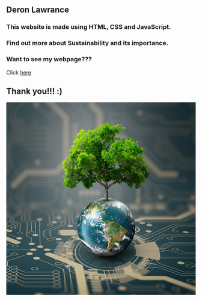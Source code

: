 ## Deron Lawrance
### This website is made using HTML, CSS and JavaScript. 
### Find out more about Sustainability and its importance.

### Want to see my webpage???
Click [here](https://deron-2009.github.io/Sustainability-final/)

## Thank you!!! :)

![Image](/img/whatimg.png)